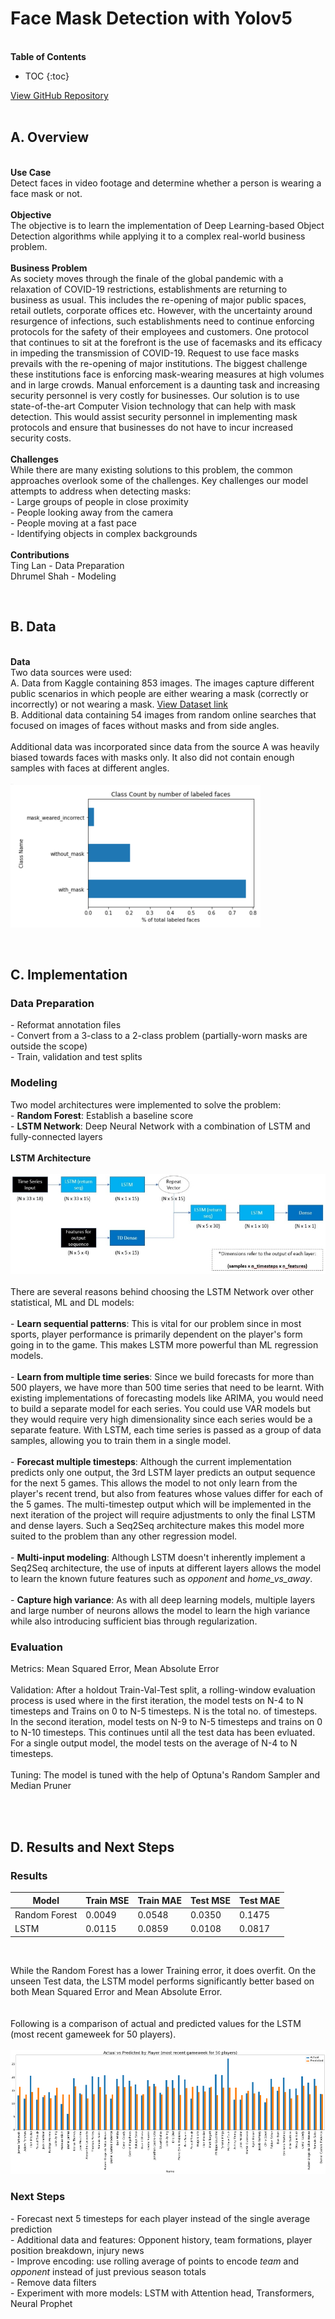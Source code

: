# Face Mask Detection with Yolov5
\
**Table of Contents**
* TOC
{:toc}

[View GitHub Repository](https://github.com/dshah2008/Face-Mask-Detection)
<br/><br/>

## A. Overview 
\
**Use Case** \
Detect faces in video footage and determine whether a person is wearing a face mask or not.\
\
**Objective** \
The objective is to learn the implementation of Deep Learning-based Object Detection algorithms while applying it to a complex real-world business problem.\
\
**Business Problem** \
As society moves through the finale of the global pandemic with a relaxation of COVID-19 restrictions, establishments are returning to business as usual. This includes the re-opening of major public spaces, retail outlets, corporate offices etc. However, with the uncertainty around resurgence of infections, such establishments need to continue enforcing protocols for the safety of their employees and customers.
One protocol that continues to sit at the forefront is the use of facemasks and its efficacy in impeding the transmission of COVID-19. Request to use face masks prevails with the re-opening of major institutions. 
The biggest challenge these institutions face is enforcing mask-wearing measures at high volumes and in large crowds. Manual enforcement is a daunting task and increasing security personnel is very costly for businesses.
Our solution is to use state-of-the-art Computer Vision technology that can help with mask detection. This would assist security personnel in implementing mask protocols and ensure that businesses do not have to incur increased security costs.\
\
**Challenges** \
While there are many existing solutions to this problem, the common approaches overlook some of the challenges. Key challenges our model attempts to address when detecting masks:\
\-	Large groups of people in close proximity\
\-	People looking away from the camera\
\-	People moving at a fast pace\
\-	Identifying objects in complex backgrounds\
\
**Contributions** \
Ting Lan - Data Preparation\
Dhrumel Shah - Modeling

<br/>

## B. Data
\
**Data**\
Two data sources were used:\
A. Data from Kaggle containing 853 images. The images capture different public scenarios in which people are either wearing a mask (correctly or incorrectly) or not wearing a mask. [View Dataset link](https://www.kaggle.com/datasets/andrewmvd/face-mask-detection)\
B. Additional data containing 54 images from random online searches that focused on images of faces without masks and from side angles.\
\
Additional data was incorporated since data from the source A was heavily biased towards faces with masks only. It also did not contain enough samples with faces at different angles.\
\
<img src="images/class_dist1.png?raw=true"/>

<br/>

## C. Implementation

### Data Preparation

\- Reformat annotation files\
\- Convert from a 3-class to a 2-class problem (partially-worn masks are outside the scope)\
\- Train, validation and test splits

### Modeling

Two model architectures were implemented to solve the problem:\
\- **Random Forest**: Establish a baseline score\
\- **LSTM Network**: Deep Neural Network with a combination of LSTM and fully-connected layers\
\
**LSTM Architecture**\
\
<img src="images/Model Architecture1.JPG?raw=true"/>\
\
There are several reasons behind choosing the LSTM Network over other statistical, ML and DL models:\
\
\- **Learn sequential patterns**: This is vital for our problem since in most sports, player performance is primarily dependent on the player's form going in to the game. This makes LSTM more powerful than ML regression models.\
\
\- **Learn from multiple time series**: Since we build forecasts for more than 500 players, we have more than 500 time series that need to be learnt. With existing implementations of forecasting models like ARIMA, you would need to build a separate model for each series. You could use VAR models but they would require very high dimensionality since each series would be a separate feature. With LSTM, each time series is passed as a group of data samples, allowing you to train them in a single model.\
\
\- **Forecast multiple timesteps**: Although the current implementation predicts only one output, the 3rd LSTM layer predicts an output sequence for the next 5 games. This allows the model to not only learn from the player's recent trend, but also from features whose values differ for each of the 5 games. The multi-timestep output which will be implemented in the next iteration of the project will require adjustments to only the final LSTM and dense layers. Such a Seq2Seq architecture makes this model more suited to the problem than any other regression model.\
\
\- **Multi-input modeling**: Although LSTM doesn't inherently implement a Seq2Seq architecture, the use of inputs at different layers allows the model to learn the known future features such as *opponent* and *home_vs_away*.\
\
\- **Capture high variance**: As with all deep learning models, multiple layers and large number of neurons allows the model to learn the high variance while also introducing sufficient bias through regularization.

### Evaluation

Metrics: Mean Squared Error, Mean Absolute Error\
\
Validation: After a holdout Train-Val-Test split, a rolling-window evaluation process is used where in the first iteration, the model tests on N-4 to N timesteps and Trains on 0 to N-5 timesteps. N is the total no. of timesteps. In the second iteration, model tests on N-9 to N-5 timesteps and trains on 0 to N-10 timesteps. This continues until all the test data has been evluated. For a single output model, the model tests on the average of N-4 to N timesteps.\
\
Tuning: The model is tuned with the help of Optuna's Random Sampler and Median Pruner

<br/><br/>

## D. Results and Next Steps

### Results

|     Model     | Train MSE | Train MAE | Test MSE | Test MAE |
| ------------- | --------- | --------- | -------- | -------- |
| Random Forest |  0.0049   |  0.0548   |  0.0350  |  0.1475  |
|     LSTM      |  0.0115   |  0.0859   |  0.0108  |  0.0817  |

<br/>

While the Random Forest has a lower Training error, it does overfit. On the unseen Test data, the LSTM model performs significantly better based on both Mean Squared Error and Mean Absolute Error.\
\
\
Following is a comparison of actual and predicted values for the LSTM (most recent gameweek for 50 players).\
\
<img src="images/results1.png?raw=true"/>


### Next Steps

\- Forecast next 5 timesteps for each player instead of the single average prediction\
\- Additional data and features: Opponent history, team formations, player position breakdown, injury news\
\- Improve encoding: use rolling average of points to encode *team* and *opponent* instead of just previous season totals\
\- Remove data filters\
\- Experiment with more models: LSTM with Attention head, Transformers, Neural Prophet

